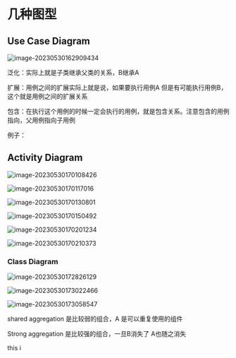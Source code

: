 # 几种图型

## Use Case Diagram

![image-20230530162909434](C:\Users\29844\AppData\Roaming\Typora\typora-user-images\image-20230530162909434.png)

泛化：实际上就是子类继承父类的关系，B继承A

扩展：用例之间的扩展实际上就是说，如果要执行用例A 但是有可能执行用例B，这个就是用例之间的扩展关系

包含：在执行这个用例的时候一定会执行的用例，就是包含关系。注意包含的用例指向，父用例指向子用例



例子：





## Activity Diagram

![image-20230530170108426](C:\Users\29844\AppData\Roaming\Typora\typora-user-images\image-20230530170108426.png)

![image-20230530170117016](C:\Users\29844\AppData\Roaming\Typora\typora-user-images\image-20230530170117016.png)

![image-20230530170130801](C:\Users\29844\AppData\Roaming\Typora\typora-user-images\image-20230530170130801.png)

![image-20230530170150492](C:\Users\29844\AppData\Roaming\Typora\typora-user-images\image-20230530170150492.png)

![image-20230530170201234](C:\Users\29844\AppData\Roaming\Typora\typora-user-images\image-20230530170201234.png)

![image-20230530170210373](C:\Users\29844\AppData\Roaming\Typora\typora-user-images\image-20230530170210373.png)

### Class Diagram

![image-20230530172826129](C:\Users\29844\AppData\Roaming\Typora\typora-user-images\image-20230530172826129.png)

![image-20230530173022466](C:\Users\29844\AppData\Roaming\Typora\typora-user-images\image-20230530173022466.png)

![image-20230530173058547](C:\Users\29844\AppData\Roaming\Typora\typora-user-images\image-20230530173058547.png)

shared aggregation 是比较弱的组合，A 是可以重复使用的组件

Strong aggregation 是比较强的组合，一旦B消失了 A也随之消失



this i
